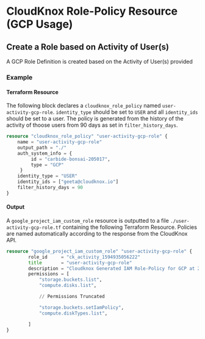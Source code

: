 # CloudKnox Role-Policy Resource (GCP Usage)

## Create a Role based on Activity of User(s)

A GCP Role Definition is created based on the Activity of User(s) provided

### Example

#### Terraform Resource

The following block declares a `cloudknox_role_policy` named `user-activity-gcp-role`. `identity_type` should be set to `USER` and all `identity_ids` should be set to a user. The policy is generated from the history of the activity of thoose users from 90 days as set in `filter_history_days`. 

```terraform
resource "cloudknox_role_policy" "user-activity-gcp-role" {
    name = "user-activity-gcp-role"
    output_path = "./"
    auth_system_info = {
         id = "carbide-bonsai-205017",
         type = "GCP"
     }
    identity_type = "USER"
    identity_ids = ["geeta@cloudknox.io"]
    filter_history_days = 90
}
```

#### Output

A `google_project_iam_custom_role` resource is outputted to a file `./user-activity-gcp-role.tf` containing the following Terraform Resource. Policies are named automatically according to the response from the CloudKnox API.

```terraform
resource "google_project_iam_custom_role" "user-activity-gcp-role" {
		role_id     = "ck_activity_1594935056222"
		title		= "user-activity-gcp-role"
		description = "Cloudknox Generated IAM Role-Policy for GCP at 2020-07-16 14:30:55.374293 -0700 PDT m=+0.348074801"
		permissions = [
			"storage.buckets.list",
			"compute.disks.list",

            // Permissions Truncated

			"storage.buckets.setIamPolicy",
			"compute.diskTypes.list",

		]
}
```


